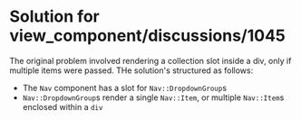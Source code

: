 # Solution for view_component/discussions/1045

The original problem involved rendering a collection slot inside a div,
only if multiple items were passed. THe solution's structured as
follows:

- The `Nav` component has a slot for `Nav::DropdownGroup`s
- `Nav::DropdownGroup`s render a single `Nav::Item`, or multiple
    `Nav::Item`s enclosed within a `div`
